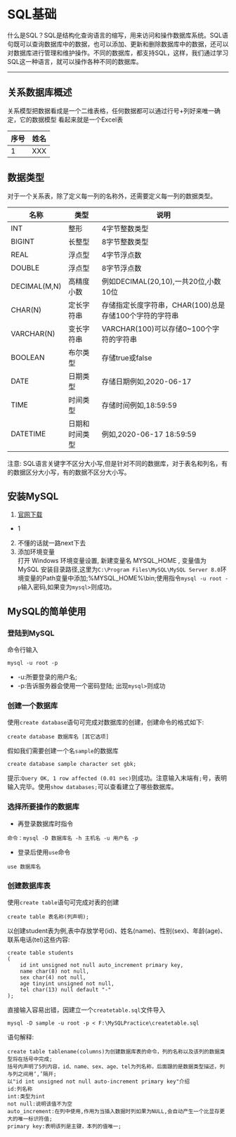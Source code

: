 # SQL基础
什么是SQL？SQL是结构化查询语言的缩写，用来访问和操作数据库系统。SQL语句既可以查询数据库中的数据，也可以添加、更新和删除数据库中的数据，还可以对数据库进行管理和维护操作。不同的数据库，都支持SQL，这样，我们通过学习SQL这一种语言，就可以操作各种不同的数据库。

---
## 关系数据库概述
关系模型把数据看成是一个二维表格，任何数据都可以通过行号+列好来唯一确定，它的数据模型  看起来就是一个Excel表

|  序号  |  姓名   | 
| ----- | ------- |
|   1   |  XXX    |

## 数据类型
对于一个关系表，除了定义每一列的名称外，还需要定义每一列的数据类型。

| 名称 | 类型 | 说明 |
| ---  | ---- | --- |
| INT | 整形 | 4字节整数类型 |
| BIGINT | 长整型 | 8字节整数类型 |
| REAL | 浮点型 | 4字节浮点数 |
| DOUBLE | 浮点型 | 8字节浮点数 |
| DECIMAL(M,N) | 高精度小数 | 例如DECIMAL(20,10),一共20位,小数10位 |
| CHAR(N) | 定长字符串 | 存储指定长度字符串，CHAR(100)总是存储100个字符的字符串 |
| VARCHAR(N) | 变长字符串 | VARCHAR(100)可以存储0~100个字符的字符串 |
| BOOLEAN | 布尔类型 | 存储true或false |
| DATE  | 日期类型 | 存储日期例如,2020-06-17 |
| TIME | 时间类型 | 存储时间例如,18:59:59 |
| DATETIME | 日期和时间类型 | 例如,2020-06-17 18:59:59 |
注意: SQL语言关键字不区分大小写,但是针对不同的数据库，对于表名和列名，有的数据区分大小写，有的数据不区分大小写。

## 安装MySQL
1. [官网下载](https://dev.mysql.com/downloads/mysql/)
- 1
2. 不懂的话就一路next下去
3. 添加环境变量  
打开 Windows 环境变量设置, 新建变量名 MYSQL_HOME , 变量值为 MySQL 安装目录路径,这里为`C:\Program Files\MySQL\MySQL Server 8.0`环境变量的Path变量中添加;%MYSQL_HOME%\bin;使用指令`mysql -u root -p`输入密码,如果变为`mysql>`则成功。

## MySQL的简单使用

### 登陆到MySQL
命令行输入
```
mysql -u root -p
```
- -u:所要登录的用户名;
- -p:告诉服务器会使用一个密码登陆;
出现`mysql>`则成功

### 创建一个数据库
使用`create database`语句可完成对数据库的创建，创建命令的格式如下:
```
create database 数据库名 [其它选项]
```
假如我们需要创建一个名`sample`的数据库
```
create database sample character set gbk;
```
提示:`Query OK, 1 row affected (0.01 sec)`则成功。注意输入末端有`;`号，表明输入完毕。使用`show databases;`可以查看建立了哪些数据库。

### 选择所要操作的数据库
- 再登录数据库时指令
```
命令：mysql -D 数据库名 -h 主机名 -u 用户名 -p
```
- 登录后使用`use`命令
```
use 数据库名
```

### 创建数据库表
使用`create table`语句可完成对表的创建
```
create table 表名称(列声明);
```
以创建student表为例,表中存放学号(id)、姓名(name)、性别(sex)、年龄(age)、联系电话(tel)这些内容:  
```
create table students
(
	id int unsigned not null auto_increment primary key,
	name char(8) not null,
	sex char(4) not null,
	age tinyint unsigned not null,
	tel char(13) null default "-"
);
```
直接输入容易出错，因建立一个`createtable.sql`文件导入
```
mysql -D sample -u root -p < F:\MySQLPractice\createtable.sql
```
语句解释:
```
create table tablename(columns)为创建数据库表的命令，列的名称以及该列的数据类型将在括号中完成;
括号内声明了5列内容，id、name、sex、age、tel为列名称，后面跟的是数据类型描述，列与列之间用‘,’隔开;
以"id int unsigned not null auto-increment primary key"介绍
id:列名称
int:类型为int
not null:说明该值不为空
auto_increment:在列中使用,作用为当插入数据时列如果为NULL,会自动产生一个比显存更大的唯一标识符值;
primary key:表明该列是主键，本列的值唯一;
```